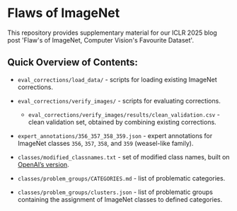 # Flaws of ImageNet
This repository provides supplementary material for our ICLR 2025 blog post 'Flaw's of ImageNet, Computer Vision's Favourite Dataset'.

## Quick Overview of Contents:
- `eval_corrections/load_data/` - scripts for loading existing ImageNet corrections.
- `eval_corrections/verify_images/` - scripts for evaluating corrections.
    - `eval_corrections/verify_images/results/clean_validation.csv` - clean validation set, obtained by combining existing corrections.

- `expert_annotations/356_357_358_359.json` - expert annotations for ImageNet classes `356`, `357`, `358`, and `359` (weasel-like family).

- `classes/modified_classnames.txt` - set of modified class names, built on [OpenAI’s version](https://github.com/openai/CLIP/blob/dcba3cb2e2827b402d2701e7e1c7d9fed8a20ef1/notebooks/Prompt_Engineering_for_ImageNet.ipynb).
- `classes/problem_groups/CATEGORIES.md` - list of problematic categories.
- `classes/problem_groups/clusters.json` - list of problematic groups containing the assignment of ImageNet classes to defined categories.